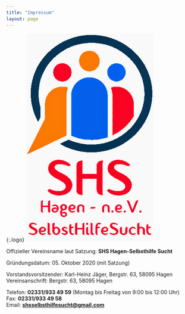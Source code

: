 ```yaml
---
title: "Impressum"
layout: page
---
```


{:.logo}
![SHS Hagen Logo](/assets/images/shs-logo.png)

Offizieller Vereinsname laut Satzung: **SHS Hagen-Selbsthilfe Sucht**  

Gründungsdatum: 05. Oktober 2020 (mit Satzung)  

Vorstandsvorsitzender: Karl-Heinz Jäger, Bergstr. 63, 58095 Hagen  
Vereinsanschrift: Bergstr. 63, 58095 Hagen  

Telefon: **02331/933 49 59** (Montag bis Freitag von 9:00 bis 12:00 Uhr)  
Fax: **02331/933 49 58**  
Email: **shsselbsthilfesucht@gmail.com**  

